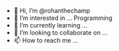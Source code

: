 - 👋 Hi, I’m @rohanthechamp
- 👀 I’m interested in ... Programming 
- 🌱 I’m currently learning ... 
- 💞️ I’m looking to collaborate on ...
- 📫 How to reach me ...

<!---
rohanthechamp/rohanthechamp is a ✨ special ✨ repository because its `README.md` (this file) appears on your GitHub profile.
You can click the Preview link to take a look at your changes.
--->
